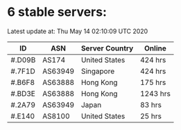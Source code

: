 # 6 stable servers:

Latest update at: Thu May 14 02:10:09 UTC 2020

| ID | ASN | Server Country | Online |
| -- | --- | -------------- | ------ |
| #.D09B | AS174 | United States | 424 hrs |
| #.7F1D | AS63949 | Singapore | 424 hrs |
| #.B6F8 | AS63888 | Hong Kong | 175 hrs |
| #.BD3E | AS63888 | Hong Kong | 1243 hrs |
| #.2A79 | AS63949 | Japan | 83 hrs |
| #.E140 | AS8100 | United States | 25 hrs |

